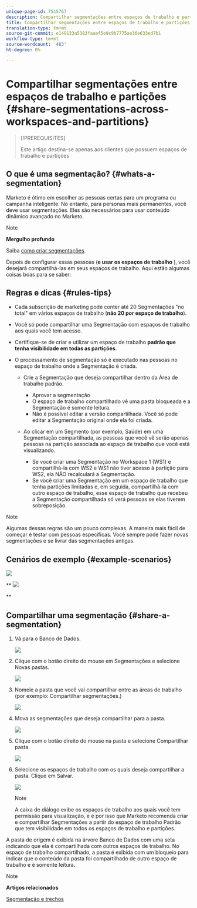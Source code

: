 ```yaml
---
unique-page-id: 7515767
description: Compartilhar segmentações entre espaços de trabalho e partições - Documentos de marketing - Documentação do produto
title: Compartilhar segmentações entre espaços de trabalho e partições
translation-type: tm+mt
source-git-commit: e149133a5383faaef5e9c9b7775ae36e633ed7b1
workflow-type: tm+mt
source-wordcount: '483'
ht-degree: 0%

---
```



# Compartilhar segmentações entre espaços de trabalho e partições {#share-segmentations-across-workspaces-and-partitions}

>[!PREREQUISITES]
>
>Este artigo destina-se apenas aos clientes que possuem espaços de trabalho e partições

## O que é uma segmentação? {#whats-a-segmentation}

Marketo é ótimo em escolher as pessoas certas para um programa ou campanha inteligente. No entanto, para personas mais permanentes, você deve usar segmentações. Eles são necessários para usar conteúdo dinâmico avançado no Marketo.

>[!NOTE]
>
>**Mergulho profundo**
>
>Saiba [como criar segmentações](../../../product-docs/personalization/segmentation-and-snippets/segmentation/create-a-segmentation.md).

Depois de configurar essas pessoas (**e usar os espaços de trabalho** ), você desejará compartilhá-las em seus espaços de trabalho. Aqui estão algumas coisas boas para se saber:

## Regras e dicas {#rules-tips}

* Cada subscrição de marketing pode conter até 20 Segmentações &quot;no total&quot; em vários espaços de trabalho (**não 20 por espaço de trabalho**).
* Você só pode compartilhar uma Segmentação com espaços de trabalho aos quais você tem acesso.
* Certifique-se de criar e utilizar um espaço de trabalho **padrão que tenha visibilidade em todas as partições**.

* O processamento de segmentação só é executado nas pessoas no espaço de trabalho onde a Segmentação é criada.

   * Crie a Segmentação que deseja compartilhar dentro da Área de trabalho padrão.

      * Aprovar a segmentação
      * O espaço de trabalho compartilhado vê uma pasta bloqueada e a Segmentação é somente leitura.
      * Não é possível editar a versão compartilhada. Você só pode editar a Segmentação original onde ela foi criada.
   * Ao clicar em um Segmento (por exemplo, Saúde) em uma Segmentação compartilhada, as pessoas que você vê serão apenas pessoas na partição associada ao espaço de trabalho que você está visualizando.

      * Se você criar uma Segmentação no Workspace 1 (WS1) e compartilhá-la com WS2 e WS1 não tiver acesso à partição para WS2, ela NÃO recalculará a Segmentação.
      * Se você criar uma Segmentação em um espaço de trabalho que tenha partições limitadas e, em seguida, compartilhá-la com outro espaço de trabalho, esse espaço de trabalho que recebeu a Segmentação compartilhada só verá pessoas se elas tiverem sobreposição.


>[!NOTE]
>
>Algumas dessas regras são um pouco complexas. A maneira mais fácil de começar é testar com pessoas específicas. Você sempre pode fazer novas segmentações e se livrar das segmentações antigas.

## Cenários de exemplo {#example-scenarios}

![](assets/image2015-5-27-16-3a26-3a25.png)

** ![](assets/image2015-5-27-16-3a26-3a48.png)

**

## Compartilhar uma segmentação {#share-a-segmentation}

1. Vá para o Banco de Dados.

   ![](assets/image2017-3-29-8-3a15-3a40.png)

1. Clique com o botão direito do mouse em Segmentações e selecione Novas pastas.

   ![](assets/image2017-3-29-8-3a40-3a31.png)

1. Nomeie a pasta que você vai compartilhar entre as áreas de trabalho (por exemplo: Compartilhar segmentações.)

   ![](assets/image2017-3-29-8-3a40-3a45.png)

1. Mova as segmentações que deseja compartilhar para a pasta.

   ![](assets/image2017-3-29-8-3a41-3a3.png)

1. Clique com o botão direito do mouse na pasta e selecione Compartilhar pasta.

   ![](assets/image2017-3-29-8-3a41-3a19.png)

1. Selecione os espaços de trabalho com os quais deseja compartilhar a pasta. Clique em Salvar.

   ![](assets/image2015-5-27-11-3a6-3a40.png)

   >[!NOTE]
   >
   >A caixa de diálogo exibe os espaços de trabalho aos quais você tem permissão para visualização, e é por isso que Marketo recomenda criar e compartilhar Segmentações a partir do espaço de trabalho Padrão que tem visibilidade em todos os espaços de trabalho e partições.

A pasta de origem é exibida na árvore Banco de Dados com uma seta indicando que ela é compartilhada com outros espaços de trabalho. No espaço de trabalho compartilhado, a pasta é exibida com um bloqueio para indicar que o conteúdo da pasta foi compartilhado de outro espaço de trabalho e é somente leitura.

>[!NOTE]
>
>**Artigos relacionados**
>
>[Segmentação e trechos](http://docs.marketo.com/display/docs/segmentation+and+snippets)

